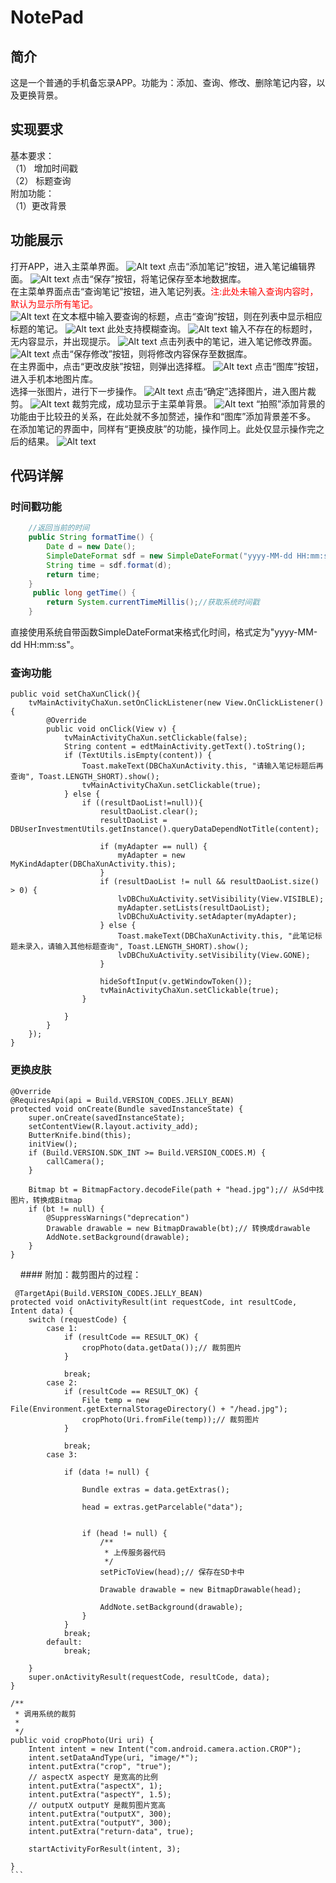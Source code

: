 # NotePad
## 简介
这是一个普通的手机备忘录APP。功能为：添加、查询、修改、删除笔记内容，以及更换背景。
## 实现要求
基本要求：</br>
（1）	增加时间戳</br>
（2）	标题查询</br>
附加功能：</br>
（1）更改背景</br>
## 功能展示
打开APP，进入主菜单界面。
![Alt text](https://raw.githubusercontent.com/mingxikay/NotePad/master/Not/ScreenShots/主界面.jpg)
点击“添加笔记”按钮，进入笔记编辑界面。
![Alt text](https://github.com/mingxikay/NotePad/blob/master/Not/ScreenShots/添加笔记.jpg)
点击“保存”按钮，将笔记保存至本地数据库。</br>
在主菜单界面点击“查询笔记”按钮，进入笔记列表。<font color=#FF0000>注:此处未输入查询内容时，默认为显示所有笔记。</font></br>
![Alt text](https://github.com/mingxikay/NotePad/blob/master/Not/ScreenShots/笔记列表.jpg)
在文本框中输入要查询的标题，点击“查询”按钮，则在列表中显示相应标题的笔记。
![Alt text](https://github.com/mingxikay/NotePad/blob/master/Not/ScreenShots/笔记标题查询.jpg)
此处支持模糊查询。
![Alt text](https://github.com/mingxikay/NotePad/blob/master/Not/ScreenShots/标题模糊查询.jpg)
输入不存在的标题时，无内容显示，并出现提示。
![Alt text](https://github.com/mingxikay/NotePad/blob/master/Not/ScreenShots/未存在标题查询提示.jpg)
点击列表中的笔记，进入笔记修改界面。
![Alt text](https://github.com/mingxikay/NotePad/blob/master/Not/ScreenShots/笔记修改.jpg)
点击“保存修改”按钮，则将修改内容保存至数据库。</br>
在主界面中，点击“更改皮肤”按钮，则弹出选择框。
![Alt text](https://github.com/mingxikay/NotePad/blob/master/Not/ScreenShots/更换背景1.jpg)
点击“图库”按钮，进入手机本地图片库。</br>
选择一张图片，进行下一步操作。
![Alt text](https://github.com/mingxikay/NotePad/blob/master/Not/ScreenShots/更换背景2.jpg)
点击“确定”选择图片，进入图片裁剪。
![Alt text](https://github.com/mingxikay/NotePad/blob/master/Not/ScreenShots/更换背景3.jpg)
裁剪完成，成功显示于主菜单背景。
![Alt text](https://github.com/mingxikay/NotePad/blob/master/Not/ScreenShots/更换背景4.jpg)
“拍照”添加背景的功能由于比较丑的关系，在此处就不多加赘述，操作和“图库”添加背景差不多。
在添加笔记的界面中，同样有“更换皮肤”的功能，操作同上。此处仅显示操作完之后的结果。
![Alt text](https://github.com/mingxikay/NotePad/blob/master/Not/ScreenShots/更换背景5.jpg)
## 代码详解
### 时间戳功能
```JAVA
    //返回当前的时间
    public String formatTime() {
        Date d = new Date();
        SimpleDateFormat sdf = new SimpleDateFormat("yyyy-MM-dd HH:mm:ss");
        String time = sdf.format(d);
        return time;
    }
     public long getTime() {
        return System.currentTimeMillis();//获取系统时间戳
    }
```
直接使用系统自带函数SimpleDateFormat来格式化时间，格式定为"yyyy-MM-dd HH:mm:ss"。

### 查询功能

    public void setChaXunClick(){
        tvMainActivityChaXun.setOnClickListener(new View.OnClickListener() {
            @Override
            public void onClick(View v) {
                tvMainActivityChaXun.setClickable(false);
                String content = edtMainActivity.getText().toString();
                if (TextUtils.isEmpty(content)) {
                    Toast.makeText(DBChaXunActivity.this, "请输入笔记标题后再查询", Toast.LENGTH_SHORT).show();
                    tvMainActivityChaXun.setClickable(true);
                } else {
                    if ((resultDaoList!=null)){
                        resultDaoList.clear();
                        resultDaoList = DBUserInvestmentUtils.getInstance().queryDataDependNotTitle(content);

                        if (myAdapter == null) {
                            myAdapter = new MyKindAdapter(DBChaXunActivity.this);
                        }
                        if (resultDaoList != null && resultDaoList.size() > 0) {
                            lvDBChuXuActivity.setVisibility(View.VISIBLE);
                            myAdapter.setLists(resultDaoList);
                            lvDBChuXuActivity.setAdapter(myAdapter);
                        } else {
                            Toast.makeText(DBChaXunActivity.this, "此笔记标题未录入，请输入其他标题查询", Toast.LENGTH_SHORT).show();
                            lvDBChuXuActivity.setVisibility(View.GONE);
                        }

                        hideSoftInput(v.getWindowToken());
                        tvMainActivityChaXun.setClickable(true);
                    }

                }
            }
        });
    }
    
### 更换皮肤
    
    @Override
    @RequiresApi(api = Build.VERSION_CODES.JELLY_BEAN)
    protected void onCreate(Bundle savedInstanceState) {
        super.onCreate(savedInstanceState);
        setContentView(R.layout.activity_add);
        ButterKnife.bind(this);
        initView();
        if (Build.VERSION.SDK_INT >= Build.VERSION_CODES.M) {
            callCamera();
        }

        Bitmap bt = BitmapFactory.decodeFile(path + "head.jpg");// 从Sd中找图片，转换成Bitmap
        if (bt != null) {
            @SuppressWarnings("deprecation")
            Drawable drawable = new BitmapDrawable(bt);// 转换成drawable
            AddNote.setBackground(drawable);
        }
    }
    
#### 附加：裁剪图片的过程：
  
     @TargetApi(Build.VERSION_CODES.JELLY_BEAN)
    protected void onActivityResult(int requestCode, int resultCode, Intent data) {
        switch (requestCode) {
            case 1:
                if (resultCode == RESULT_OK) {
                    cropPhoto(data.getData());// 裁剪图片
                }

                break;
            case 2:
                if (resultCode == RESULT_OK) {
                    File temp = new File(Environment.getExternalStorageDirectory() + "/head.jpg");
                    cropPhoto(Uri.fromFile(temp));// 裁剪图片
                }

                break;
            case 3:

                if (data != null) {

                    Bundle extras = data.getExtras();

                    head = extras.getParcelable("data");


                    if (head != null) {
                        /**
                         * 上传服务器代码
                         */
                        setPicToView(head);// 保存在SD卡中

                        Drawable drawable = new BitmapDrawable(head);

                        AddNote.setBackground(drawable);
                    }
                }
                break;
            default:
                break;

        }
        super.onActivityResult(requestCode, resultCode, data);
    }

    /**
     * 调用系统的裁剪
     *
     */
    public void cropPhoto(Uri uri) {
        Intent intent = new Intent("com.android.camera.action.CROP");
        intent.setDataAndType(uri, "image/*");
        intent.putExtra("crop", "true");
        // aspectX aspectY 是宽高的比例
        intent.putExtra("aspectX", 1);
        intent.putExtra("aspectY", 1.5);
        // outputX outputY 是裁剪图片宽高
        intent.putExtra("outputX", 300);
        intent.putExtra("outputY", 300);
        intent.putExtra("return-data", true);

        startActivityForResult(intent, 3);

    }
    ```
